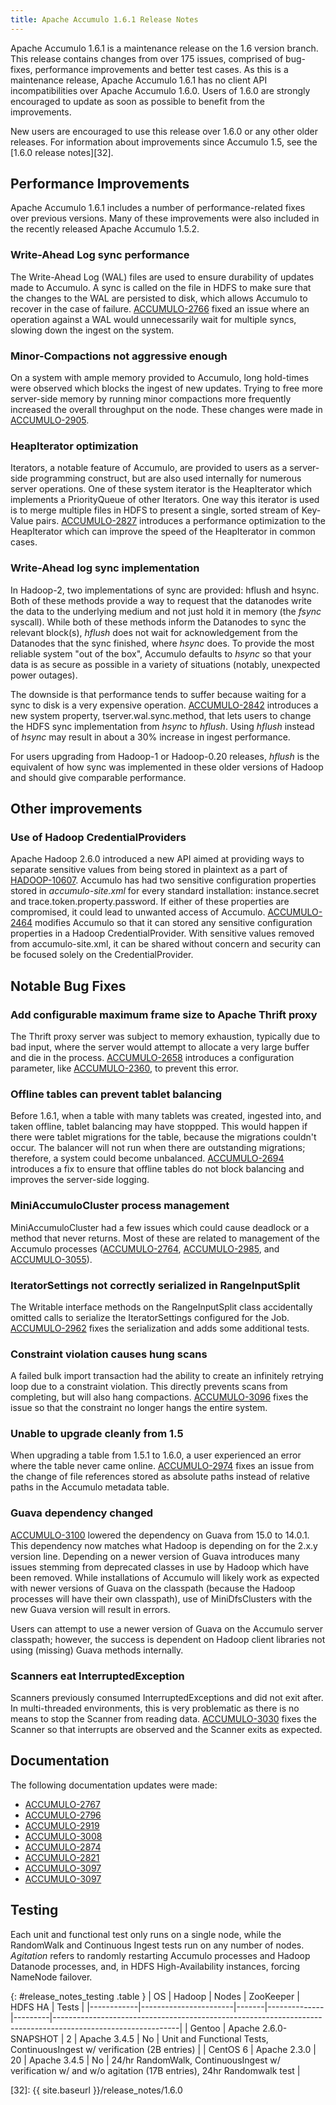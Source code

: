 ```yaml
---
title: Apache Accumulo 1.6.1 Release Notes
---
```


Apache Accumulo 1.6.1 is a maintenance release on the 1.6 version branch.
This release contains changes from over 175 issues, comprised of bug-fixes, performance
improvements and better test cases. As this is a maintenance release, Apache Accumulo
1.6.1 has no client API  incompatibilities over Apache Accumulo 1.6.0. Users of 1.6.0
are strongly encouraged to update as soon as possible to benefit from the improvements.

New users are encouraged to use this release over 1.6.0 or any other older releases. For
information about improvements since Accumulo 1.5, see the [1.6.0 release notes][32].

## Performance Improvements

Apache Accumulo 1.6.1 includes a number of performance-related fixes over previous versions.
Many of these improvements were also included in the recently released Apache Accumulo 1.5.2.


### Write-Ahead Log sync performance

The Write-Ahead Log (WAL) files are used to ensure durability of updates made to Accumulo.
A sync is called on the file in HDFS to make sure that the changes to the WAL are persisted
to disk, which allows Accumulo to recover in the case of failure. [ACCUMULO-2766][9] fixed
an issue where an operation against a WAL would unnecessarily wait for multiple syncs, slowing
down the ingest on the system.

### Minor-Compactions not aggressive enough

On a system with ample memory provided to Accumulo, long hold-times were observed which
blocks the ingest of new updates. Trying to free more server-side memory by running minor
compactions more frequently increased the overall throughput on the node. These changes
were made in [ACCUMULO-2905][10].

### HeapIterator optimization

Iterators, a notable feature of Accumulo, are provided to users as a server-side programming
construct, but are also used internally for numerous server operations. One of these system iterator 
is the HeapIterator which implements a PriorityQueue of other Iterators. One way this iterator is
used is to merge multiple files in HDFS to present a single, sorted stream of Key-Value pairs. [ACCUMULO-2827][11]
introduces a performance optimization to the HeapIterator which can improve the speed of the
HeapIterator in common cases.

### Write-Ahead log sync implementation

In Hadoop-2, two implementations of sync are provided: hflush and hsync. Both of these
methods provide a way to request that the datanodes write the data to the underlying
medium and not just hold it in memory (the *fsync* syscall). While both of these methods
inform the Datanodes to sync the relevant block(s), *hflush* does not wait for acknowledgement
from the Datanodes that the sync finished, where *hsync* does. To provide the most reliable system
"out of the box", Accumulo defaults to *hsync* so that your data is as secure as possible in 
a variety of situations (notably, unexpected power outages).

The downside is that performance tends to suffer because waiting for a sync to disk is a very
expensive operation. [ACCUMULO-2842][12] introduces a new system property, tserver.wal.sync.method,
that lets users to change the HDFS sync implementation from *hsync* to *hflush*. Using *hflush* instead
of *hsync* may result in about a 30% increase in ingest performance.

For users upgrading from Hadoop-1 or Hadoop-0.20 releases, *hflush* is the equivalent of how
sync was implemented in these older versions of Hadoop and should give comparable performance.

## Other improvements

### Use of Hadoop CredentialProviders

Apache Hadoop 2.6.0 introduced a new API aimed at providing ways to separate sensitive values
from being stored in plaintext as a part of [HADOOP-10607][28]. Accumulo has had two sensitive
configuration properties stored in *accumulo-site.xml* for every standard installation: instance.secret
and trace.token.property.password. If either of these properties are compromised, it could lead to
unwanted access of Accumulo. [ACCUMULO-2464][29] modifies Accumulo so that it can stored any sensitive
configuration properties in a Hadoop CredentialProvider. With sensitive values removed from accumulo-site.xml,
it can be shared without concern and security can be focused solely on the CredentialProvider.

## Notable Bug Fixes

### Add configurable maximum frame size to Apache Thrift proxy

The Thrift proxy server was subject to memory exhaustion, typically
due to bad input, where the server would attempt to allocate a very large
buffer and die in the process. [ACCUMULO-2658][2] introduces a configuration
parameter, like [ACCUMULO-2360][3], to prevent this error.

### Offline tables can prevent tablet balancing

Before 1.6.1, when a table with many tablets was created, ingested into, and
taken offline, tablet balancing may have stoppped. This would happen if there
were tablet migrations for the table, because the migrations couldn't occur.
The balancer will not run when there are outstanding migrations; therefore, a
system could become unbalanced. [ACCUMULO-2694][4] introduces a fix to ensure
that offline tables do not block balancing and improves the server-side
logging.

### MiniAccumuloCluster process management

MiniAccumuloCluster had a few issues which could cause deadlock or a method that
never returns. Most of these are related to management of the Accumulo processes
([ACCUMULO-2764][5], [ACCUMULO-2985][6], and [ACCUMULO-3055][7]).

### IteratorSettings not correctly serialized in RangeInputSplit

The Writable interface methods on the RangeInputSplit class accidentally omitted
calls to serialize the IteratorSettings configured for the Job. [ACCUMULO-2962][8]
fixes the serialization and adds some additional tests.

### Constraint violation causes hung scans

A failed bulk import transaction had the ability to create an infinitely retrying
loop due to a constraint violation. This directly prevents scans from completing,
but will also hang compactions. [ACCUMULO-3096][14] fixes the issue so that the
constraint no longer hangs the entire system.

### Unable to upgrade cleanly from 1.5

When upgrading a table from 1.5.1 to 1.6.0, a user experienced an error where the table
never came online. [ACCUMULO-2974][27] fixes an issue from the change of file references
stored as absolute paths instead of relative paths in the Accumulo metadata table.

### Guava dependency changed

[ACCUMULO-3100][30] lowered the dependency on Guava from 15.0 to 14.0.1. This dependency
now matches what Hadoop is depending on for the 2.x.y version line. Depending on a newer
version of Guava introduces many issues stemming from deprecated classes in use by Hadoop
which have been removed. While installations of Accumulo will likely work as expected with
newer versions of Guava on the classpath (because the Hadoop processes will have their own
classpath), use of MiniDfsClusters with the new Guava version will result in errors.

Users can attempt to use a newer version of Guava on the Accumulo server classpath; however,
the success is dependent on Hadoop client libraries not using (missing) Guava methods internally.

### Scanners eat InterruptedException

Scanners previously consumed InterruptedExceptions and did not exit after. In multi-threaded
environments, this is very problematic as there is no means to stop the Scanner from reading data.
[ACCUMULO-3030][31] fixes the Scanner so that interrupts are observed and the Scanner exits as expected.

## Documentation

The following documentation updates were made: 

 * [ACCUMULO-2767][15]
 * [ACCUMULO-2796][16]
 * [ACCUMULO-2919][17]
 * [ACCUMULO-3008][18]
 * [ACCUMULO-2874][19]
 * [ACCUMULO-2821][20]
 * [ACCUMULO-3097][21]
 * [ACCUMULO-3097][22]

## Testing

Each unit and functional test only runs on a single node, while the RandomWalk and Continuous Ingest tests run 
on any number of nodes. *Agitation* refers to randomly restarting Accumulo processes and Hadoop Datanode processes,
and, in HDFS High-Availability instances, forcing NameNode failover.

{: #release_notes_testing .table }
| OS         | Hadoop                | Nodes | ZooKeeper    | HDFS HA | Tests                                                                                                       |
|------------|-----------------------|-------|--------------|---------|-------------------------------------------------------------------------------------------------------------|
| Gentoo     | Apache 2.6.0-SNAPSHOT | 2     | Apache 3.4.5 | No      | Unit and Functional Tests, ContinuousIngest w/ verification (2B entries)                                    |
| CentOS 6   | Apache 2.3.0          | 20    | Apache 3.4.5 | No      | 24/hr RandomWalk, ContinuousIngest w/ verification w/ and w/o agitation (17B entries), 24hr Randomwalk test |

[1]: https://issues.apache.org/jira/browse/ACCUMULO-2586
[2]: https://issues.apache.org/jira/browse/ACCUMULO-2658
[3]: https://issues.apache.org/jira/browse/ACCUMULO-2360
[4]: https://issues.apache.org/jira/browse/ACCUMULO-2694
[5]: https://issues.apache.org/jira/browse/ACCUMULO-2764
[6]: https://issues.apache.org/jira/browse/ACCUMULO-2985
[7]: https://issues.apache.org/jira/browse/ACCUMULO-3055
[8]: https://issues.apache.org/jira/browse/ACCUMULO-2962
[9]: https://issues.apache.org/jira/browse/ACCUMULO-2766
[10]: https://issues.apache.org/jira/browse/ACCUMULO-2905
[11]: https://issues.apache.org/jira/browse/ACCUMULO-2827
[12]: https://issues.apache.org/jira/browse/ACCUMULO-2842
[13]: https://issues.apache.org/jira/browse/ACCUMULO-3018
[14]: https://issues.apache.org/jira/browse/ACCUMULO-3096
[15]: https://issues.apache.org/jira/browse/ACCUMULO-2767
[16]: https://issues.apache.org/jira/browse/ACCUMULO-2796
[17]: https://issues.apache.org/jira/browse/ACCUMULO-2919
[18]: https://issues.apache.org/jira/browse/ACCUMULO-3008
[19]: https://issues.apache.org/jira/browse/ACCUMULO-2874
[20]: https://issues.apache.org/jira/browse/ACCUMULO-2821
[21]: https://issues.apache.org/jira/browse/ACCUMULO-3097
[22]: https://issues.apache.org/jira/browse/ACCUMULO-3097
[27]: https://issues.apache.org/jira/browse/ACCUMULO-2974
[28]: https://issues.apache.org/jira/browse/HADOOP-10607
[29]: https://issues.apache.org/jira/browse/ACCUMULO-2464
[30]: https://issues.apache.org/jira/browse/ACCUMULO-3100
[31]: https://issues.apache.org/jira/browse/ACCUMULO-3030
[32]: {{ site.baseurl }}/release_notes/1.6.0
